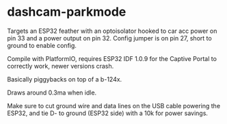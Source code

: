 # dashcam-parkmode

Targets an ESP32 feather with an optoisolator hooked to car acc power on pin 33 and a power output on pin 32.  Config jumper is on pin 27, short to ground to enable config.

Compile with PlatformIO, requires ESP32 IDF 1.0.9 for the Captive Portal to correctly work, newer versions crash.

Basically piggybacks on top of a b-124x.

Draws around 0.3ma when idle.

Make sure to cut ground wire and data lines on the USB cable powering the ESP32, and tie D- to ground (ESP32 side) with a 10k for power savings.
